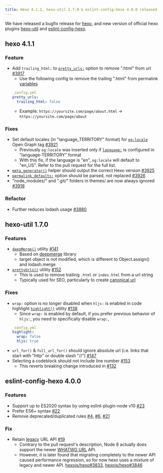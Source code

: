 ```yaml
---
title: Hexo 4.1.1, hexo-util 1.7.0 & eslint-config-hexo 4.0.0 released
---
```


We have released a bugfix release for [hexo], and new version of official hexo plugins [hexo-util] and [eslint-config-hexo].

[hexo]: https://github.com/hexojs/hexo
[hexo-util]: https://github.com/hexojs/hexo-util
[eslint-config-hexo]: https://github.com/hexojs/eslint-config-hexo

## hexo 4.1.1

### Feature
- Add `trailing_html:` to [`pretty_urls:`](/docs/configuration#URL) option to remove ".html" from url [#3917]
  * Use the following config to remove the trailing ".html" from permalink [variables](/docs/variables)
  ``` yml
  _config.yml
  pretty_urls:
    trailing_html: false
  ```
  * Example: `https://yoursite.com/page/about.html` -> `https://yoursite.com/page/about`

### Fixes
- Set default locales (in "language_TERRITORY" format) for [`og:locale`](https://ogp.me/#optional) Open Graph tag [#3921]
  * Previously `og:locale` was inserted only if [`language:`](/docs/configuration#Site) is configured in "language-TERRITORY" format
  * With this fix, if the language is "en", `og:locale` will default to "en_US". Refer to the pull request for the full list.
- [`meta_generator()`](/docs/helpers#meta-generator) helper should output the correct Hexo version [#3925]
- [`permalink_defaults:`](/docs/configuration#URL) option should be parsed, not replaced [#3926]
- "node_modules/" and ".git/" folders in themes/ are now always ignored [#3918]

### Refactor
- Further reduces lodash usage [#3880]

[#3917]: https://github.com/hexojs/hexo/pull/3917
[#3921]: https://github.com/hexojs/hexo/pull/3921
[#3925]: https://github.com/hexojs/hexo/pull/3925
[#3926]: https://github.com/hexojs/hexo/pull/3926
[#3918]: https://github.com/hexojs/hexo/pull/3918
[#3880]: https://github.com/hexojs/hexo/pull/3880

## hexo-util 1.7.0

### Features

- [`deepMerge()`](https://github.com/hexojs/hexo-util#deepmergetarget-source) utility [#141]
  * Based on [deepmerge](https://github.com/TehShrike/deepmerge) library
  * target object is not modified, which is different to Object.assign() and lodash.merge
- [`prettyUrls()`](https://github.com/hexojs/hexo-util#prettyurlsurl-options) utility [#152]
  * This is used to remove trailing `.html` or `index.html` from a url string
  * Typically used for SEO, particularly to create [canonical url](https://support.google.com/webmasters/answer/139066?hl=en)

### Fixes

- `wrap:` option is no longer disabled when `hljs:` is enabled in code highlight [`highlight()`](https://github.com/hexojs/hexo-util#highlightstr-options) utility [#138]
  * Since `wrap:` is enabled by default, if you prefer previous behavior of `hljs:`, you need to specifically disable `wrap:`,
  ``` yml
  _config.yml
  highlight:
    wrap: false
    hljs: true
  ```
- `url_for()` & `full_url_for()` should ignore absolute url (i.e. links that start with "http" or double slash "//") [#147]
- Selecting a codeblock should not include line number [#153]
  - This reverts breaking change introduced in [#132]

[#141]: https://github.com/hexojs/hexo-util/pull/141
[#152]: https://github.com/hexojs/hexo-util/pull/152
[#138]: https://github.com/hexojs/hexo-util/pull/138
[#147]: https://github.com/hexojs/hexo-util/pull/147
[#153]: https://github.com/hexojs/hexo-util/pull/153
[#132]: https://github.com/hexojs/hexo-util/pull/132

## eslint-config-hexo 4.0.0

### Features
- Support up to ES2020 syntax by using eslint-plugin-node v10 [#23]
- Prefer ES6+ syntax [#22]
- Remove deprecated/duplicated rules [#4], [#6], [#21]

### Fix
- Retain [legacy](https://nodejs.org/docs/latest-v8.x/api/url.html#url_legacy_url_api) URL API [#19]
  * Contrary to the pull request's description, Node 8 actually does support the newer [WHATWG URL](https://nodejs.org/docs/latest-v8.x/api/url.html#url_the_whatwg_url_api) API.
  * However, it is later found that migrating completely to the newer API caused performance regression, so for now hexo uses a mixture of legacy and newer API. [hexojs/hexo#3833](https://github.com/hexojs/hexo/issues/3833), [hexojs/hexo#3846](https://github.com/hexojs/hexo/issues/3846)

[#23]: https://github.com/hexojs/eslint-config-hexo/pull/23
[#22]: https://github.com/hexojs/eslint-config-hexo/pull/22
[#4]: https://github.com/hexojs/eslint-config-hexo/pull/4
[#6]: https://github.com/hexojs/eslint-config-hexo/pull/6
[#21]: https://github.com/hexojs/eslint-config-hexo/pull/21
[#19]: https://github.com/hexojs/eslint-config-hexo/pull/19
